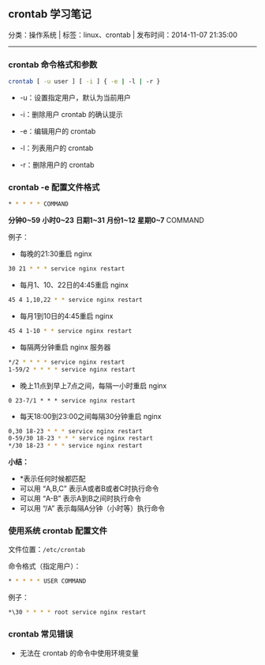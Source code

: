 ## crontab 学习笔记

分类：操作系统 | 标签：linux、crontab | 发布时间：2014-11-07 21:35:00

___

### crontab 命令格式和参数

```bash
crontab [ -u user ] [ -i ] { -e | -l | -r }
```

* -u：设置指定用户，默认为当前用户

* -i：删除用户 crontab 的确认提示

* -e：编辑用户的 crontab
* -l：列表用户的 crontab
* -r：删除用户的 crontab

### crontab -e 配置文件格式

```bash
* * * * * COMMAND
```

**分钟0~59** **小时0~23** **日期1~31** **月份1~12** **星期0~7** COMMAND

例子：

* 每晚的21:30重启 nginx
```bash
30 21 * * * service nginx restart
```

* 每月1、10、22日的4:45重启 nginx
```bash
45 4 1,10,22 * * service nginx restart
```

* 每月1到10日的4:45重启 nginx
```bash
45 4 1-10 * * service nginx restart
```

* 每隔两分钟重启 nginx 服务器
```bash
*/2 * * * * service nginx restart
1-59/2 * * * * service nginx restart
```

* 晚上11点到早上7点之间，每隔一小时重启 nginx
```
0 23-7/1 * * * service nginx restart
```

* 每天18:00到23:00之间每隔30分钟重启 nginx
```bash
0,30 18-23 * * * service nginx restart
0-59/30 18-23 * * * service nginx restart
*/30 18-23 * * * service nginx restart
```

**小结：**
* \*表示任何时候都匹配
* 可以用 “A,B,C” 表示A或者B或者C时执行命令
* 可以用 “A-B” 表示A到B之间时执行命令
* 可以用 “/A” 表示每隔A分钟（小时等）执行命令

### 使用系统 crontab 配置文件

文件位置：`/etc/crontab`

命令格式（指定用户）：
```bash
* * * * * USER COMMAND
```

例子：
```bash
*\30 * * * * root service nginx restart
```

### crontab 常见错误

* 无法在 crontab 的命令中使用环境变量
